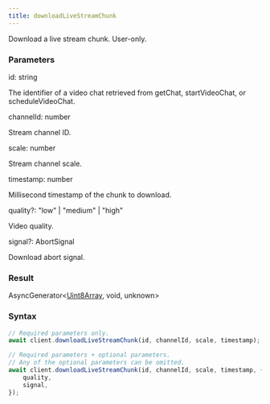 ```yaml
---
title: downloadLiveStreamChunk
---
```


Download a live stream chunk. User-only.


### Parameters 

<div class="flex flex-col gap-3"><div><div class="font-mono"><span class="font-bold">id</span><span class="opacity-50">:</span> <span>string</span></div><div class="pl-3"><div class="no-margin">

The identifier of a video chat retrieved from getChat, startVideoChat, or scheduleVideoChat.

</div></div></div><div><div class="font-mono"><span class="font-bold">channelId</span><span class="opacity-50">:</span> <span>number</span></div><div class="pl-3"><div class="no-margin">

Stream channel ID.

</div></div></div><div><div class="font-mono"><span class="font-bold">scale</span><span class="opacity-50">:</span> <span>number</span></div><div class="pl-3"><div class="no-margin">

Stream channel scale.

</div></div></div><div><div class="font-mono"><span class="font-bold">timestamp</span><span class="opacity-50">:</span> <span>number</span></div><div class="pl-3"><div class="no-margin">

Millisecond timestamp of the chunk to download.

</div></div></div><div class="flex flex-col gap-3"><div><div class="flex gap-2"><div class="font-mono p" id="p_quality" data-anchor><span class="font-bold">quality</span><span class="opacity-50"><span title="Optional" class="cursor-help">?</span>:</span> <span>&quot;low&quot;</span> <span class="opacity-50">|</span> <span>&quot;medium&quot;</span> <span class="opacity-50">|</span> <span>&quot;high&quot;</span></div></div><div class="pl-3"><div class="no-margin">

Video quality.

</div></div></div><div><div class="flex gap-2"><div class="font-mono p" id="p_signal" data-anchor><span class="font-bold">signal</span><span class="opacity-50"><span title="Optional" class="cursor-help">?</span>:</span> <span href="/">AbortSignal</span></div></div><div class="pl-3"><div class="no-margin">

Download abort signal.

</div></div></div></div></div>

### Result 

<div class="font-mono"><span href="/">AsyncGenerator</span><span class="opacity-50">&lt;</span><a href="https://developer.mozilla.org/en-US/docs/Web/JavaScript/Reference/Global_Objects/Uint8Array" target="_blank" rel="noreferrer noopener">Uint8Array</a><span class="opacity-50">,</span> <span>void</span><span class="opacity-50">,</span> <span>unknown</span><span class="opacity-50">&gt;</span></div>

### Syntax

```ts
// Required parameters only.
await client.downloadLiveStreamChunk(id, channelId, scale, timestamp);

// Required parameters + optional parameters.
// Any of the optional parameters can be omitted.
await client.downloadLiveStreamChunk(id, channelId, scale, timestamp, {
    quality,
    signal,
});
```



